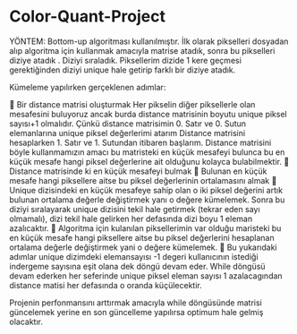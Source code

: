 # Color-Quant-Project

YÖNTEM: Bottom-up algoritması kullanılmıştır.
İlk olarak pikselleri dosyadan alıp algoritma için kullanmak amacıyla matrise atadık, sonra bu pikselleri diziye atadık .
Diziyi sıraladık. Piksellerim dizide 1 kere geçmesi gerektiğinden diziyi unique hale getirip farklı bir diziye atadık.

Kümeleme yapılırken gerçeklenen adımlar: 

 Bir distance matrisi oluşturmak
Her pikselin diğer piksellerle olan mesafesini buluyoruz ancak burda distance matrisinin boyutu unique piksel sayısı+1 olmalıdır. 
Çünkü distance matrisimin 0. Satır ve 0. Sutun elemanlarına unique piksel değerlerimi atarım
Distance matrisini hesaplarken 1. Satır ve 1. Sutundan itibaren başlarım. Distance matrisini böyle kullanmamızın amacı bu matristeki en küçük mesafeyi bulunca bu en küçük mesafe hangi piksel değerlerine ait olduğunu kolayca bulabilmektir.
 Distance matrisinde ki en küçük mesafeyi bulmak
 Bulunan en küçük mesafe hangi piksellere aitse bu piksel değerlerinin
ortalamasını almak
 Unique dizisindeki en küçük mesafeye sahip olan o iki piksel değerini
artık bulunan ortalama değerle değiştirmek yanı o değere kümelemek. Sonra bu diziyi sıralayarak unique dizisini tekil hale getirmek (tekrar eden sayı olmamalı), dizi tekil hale gelirken her defasında dizi boyu 1 eleman azalıcaktır.
 Algoritma için kulanılan piksellerimin var olduğu maristeki bu en küçük mesafe hangi piksellere aitse bu piksel değerlerini hesaplanan ortalama değerle değiştirmek yani o değere kümelemek.
 Bu yukarıdaki adımlar unique dizimdeki elemansayısı -1 degeri kullanıcının istediği indergeme sayısına eşit olana dek döngü devam eder.
While döngüsü devam ederken her seferinde unique piksel eleman sayısı 1 azalacagından distance matisi her defasında o oranda küçülecektir.

Projenin perfonmansını arttırmak amacıyla while döngüsünde matrisi güncelemek yerine en son güncelleme yapılırsa optimum hale gelmiş olacaktır.

